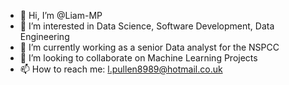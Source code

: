 - 👋 Hi, I’m @Liam-MP
- 👀 I’m interested in Data Science, Software Development, Data Engineering
- 🌱 I’m currently working as a senior Data analyst for the NSPCC 
- 💞️ I’m looking to collaborate on Machine Learning Projects
- 📫 How to reach me: l.pullen8989@hotmail.co.uk

<!---
Liam-MP/Liam-MP is a ✨ special ✨ repository because its `README.md` (this file) appears on your GitHub profile.
You can click the Preview link to take a look at your changes.
--->
